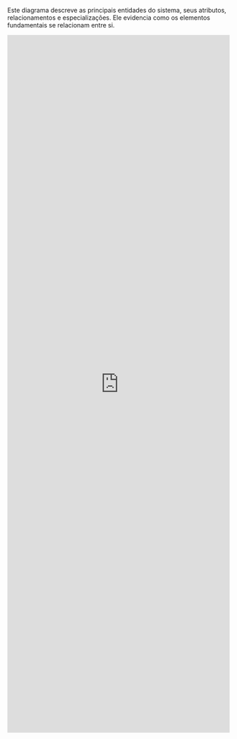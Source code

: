 
   Este diagrama descreve as principais entidades do sistema, seus atributos, relacionamentos e especializações. Ele evidencia como os elementos fundamentais se relacionam entre si. <br>
   <iframe frameborder="0" style="width:100%;height:1583px;" src="https://viewer.diagrams.net/?tags=%7B%7D&lightbox=1&target=blank&highlight=0000ff&edit=_blank&layers=1&nav=1&title=Pr%C3%B3Siga_classes.drawio&transparent=1&dark=auto#Uhttps%3A%2F%2Fdrive.google.com%2Fuc%3Fid%3D1ZEz4TExJh2VKkVdHN9dvr_vpOdFysfpT%26export%3Ddownload" allowtransparency="true"></iframe>
